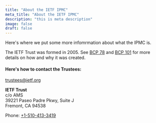 ```yaml
---
title: "About the IETF IPMC"
meta_title: "About the IETF IPMC"
description: "this is meta description"
image: false
draft: false
---
```


Here's where we put some more infomrmation about what the  IPMC is.

The IETF Trust was formed in 2005. See [BCP 78](https://www.rfc-editor.org/info/bcp78) and [BCP 101](https://www.rfc-editor.org/info/bcp101) for more details on how and why it was created.

#### Here's how to contact the Trustees:

[trustees@ietf.org](mailto:trustees@ietf.org)

**IETF Trust**  
c/o AMS  
39221 Paseo Padre Pkwy, Suite J  
Fremont, CA 94538

Phone: [+1-510-413-3419](tel:+15104133419)
